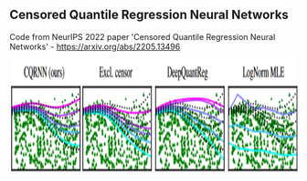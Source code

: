 ## Censored Quantile Regression Neural Networks
Code from NeurIPS 2022 paper 'Censored Quantile Regression Neural Networks' - https://arxiv.org/abs/2205.13496

<img height="200" src="overview_01.png">



